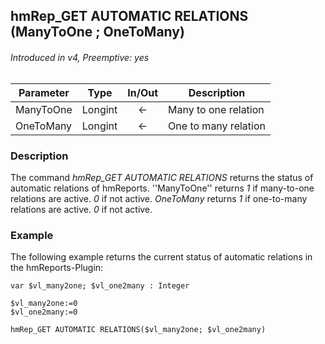 ## hmRep_GET AUTOMATIC RELATIONS (ManyToOne ; OneToMany)
###### Introduced in v4, Preemptive: yes

|Parameter|Type|In/Out|Description
|---|---|:---:|---
|ManyToOne|Longint|←|Many to one relation
|OneToMany|Longint|←|One to many relation

### Description
The command *hmRep_GET AUTOMATIC RELATIONS* returns the status of automatic relations of hmReports. ''ManyToOne'' returns *1* if many-to-one relations are active. *0* if not active. *OneToMany* returns *1* if one-to-many relations are active. *0* if not active.

### Example
The following example returns the current status of automatic relations in the hmReports-Plugin:

```4d
var $vl_many2one; $vl_one2many : Integer

$vl_many2one:=0
$vl_one2many:=0

hmRep_GET AUTOMATIC RELATIONS($vl_many2one; $vl_one2many)
 ```
